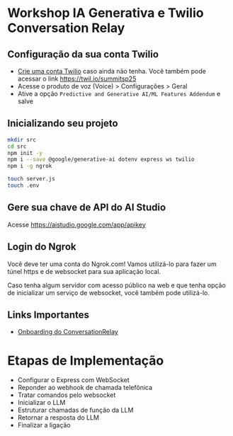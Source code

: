 # Workshop IA Generativa e Twilio Conversation Relay


## Configuração da sua conta Twilio
* [Crie uma conta Twilio](https://www.twilio.com/try-twilio?utm_campaign=Developer&utm_medium=conference&utm_source=twilio&utm_content=EVENT_Third_Party_2025_MAR_26_TDC_Summit_IA_SaoPaulo_2025_LATAM&promo=TDCSUMMIT25) caso ainda não tenha. Você também pode acessar o link https://twil.io/summitsp25
* Acesse o produto de voz (Voice) > Configurações > Geral
* Ative a opção `Predictive and Generative AI/ML Features Addendum` e salve







## Inicializando seu projeto

```bash
mkdir src
cd src
npm init -y
npm i --save @google/generative-ai dotenv express ws twilio
npm i -g ngrok

touch server.js
touch .env

```





## Gere sua chave de API do AI Studio
Acesse https://aistudio.google.com/app/apikey

## Login do Ngrok
Você deve ter uma conta do Ngrok.com! Vamos utilizá-lo para fazer um túnel https e de websocket para sua aplicação local.

Caso tenha algum servidor com acesso público na web e que tenha opção de inicializar um serviço de websocket, você também pode utilizá-lo.


## Links Importantes

* [Onboarding do ConversationRelay](https://www.twilio.com/docs/voice/twiml/connect/conversationrelay/onboarding)


# Etapas de Implementação
* Configurar o Express com WebSocket
* Reponder ao webhook de chamada telefônica
* Tratar comandos pelo websocket
* Inicializar o LLM
* Estruturar chamadas de função da LLM
* Retornar a resposta do LLM
* Finalizar a ligação